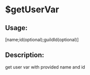 # $getUserVar
## Usage:
 [name;id(optional);guildId(optional)]
## Description:
 get user var with provided name and id
